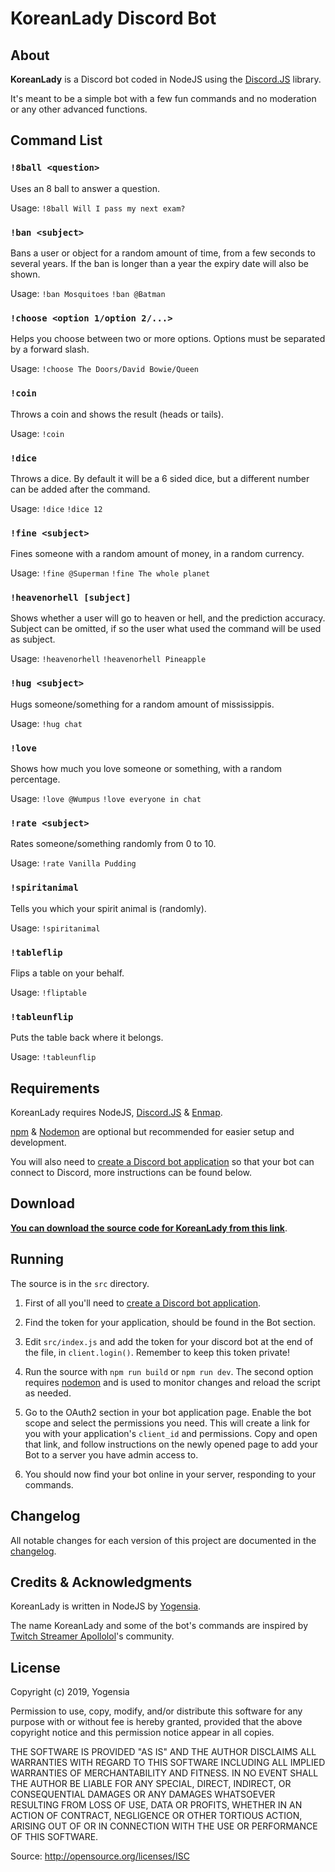 # KoreanLady Discord Bot

## About

**KoreanLady** is a Discord bot coded in NodeJS using the [Discord.JS](https://discord.js.org/#/) library.

It's meant to be a simple bot with a few fun commands and no moderation or any other advanced functions.

## Command List

### `!8ball <question>`

Uses an 8 ball to answer a question.

Usage: `!8ball Will I pass my next exam?`

### `!ban <subject>`

Bans a user or object for a random amount of time, from a few seconds to several years. If the ban is longer than a year the expiry date will also be shown.

Usage: `!ban Mosquitoes` `!ban @Batman`

### `!choose <option 1/option 2/...>`

Helps you choose between two or more options. Options must be separated by a forward slash.

Usage: `!choose The Doors/David Bowie/Queen`

### `!coin`

Throws a coin and shows the result (heads or tails).

Usage: `!coin`

### `!dice`

Throws a dice. By default it will be a 6 sided dice, but a different number can be added after the command.

Usage: `!dice` `!dice 12`

### `!fine <subject>`

Fines someone with a random amount of money, in a random currency.

Usage: `!fine @Superman` `!fine The whole planet`

### `!heavenorhell [subject]`

Shows whether a user will go to heaven or hell, and the prediction accuracy. Subject can be omitted, if so the user what used the command will be used as subject.

Usage: `!heavenorhell` `!heavenorhell Pineapple`

### `!hug <subject>`

Hugs someone/something for a random amount of mississippis.

Usage: `!hug chat`

### `!love`

Shows how much you love someone or something, with a random percentage.

Usage: `!love @Wumpus` `!love everyone in chat`

### `!rate <subject>`

Rates someone/something randomly from 0 to 10.

Usage: `!rate Vanilla Pudding`

### `!spiritanimal`

Tells you which your spirit animal is (randomly).

Usage: `!spiritanimal`

### `!tableflip`

Flips a table on your behalf.

Usage: `!fliptable`

### `!tableunflip`

Puts the table back where it belongs.

Usage: `!tableunflip`


## Requirements

KoreanLady requires NodeJS, [Discord.JS](https://discord.js.org/#/) & [Enmap](https://enmap.evie.dev/).

[npm](https://www.npmjs.com/get-npm) & [Nodemon](https://nodemon.io/) are optional but recommended for easier setup and development.

You will also need to [create a Discord bot application](https://discordapp.com/developers/applications/me) so that your bot can connect to Discord, more instructions can be found below.


## Download

**[You can download the source code for KoreanLady from this link](https://github.com/yogensia/korean-lady-discord-bot/archive/master.zip)**.


## Running

The source is in the `src` directory.

1. First of all you'll need to [create a Discord bot application](https://discordapp.com/developers/applications/me).

2. Find the token for your application, should be found in the Bot section.

3. Edit `src/index.js` and add the token for your discord bot at the end of the file, in `client.login()`. Remember to keep this token private!

4. Run the source with `npm run build` or `npm run dev`. The second option requires [nodemon](https://nodemon.io/) and is used to monitor changes and reload the script as needed.

5. Go to the OAuth2 section in your bot application page. Enable the bot scope and select the permissions you need. This will create a link for you with your application's `client_id` and permissions. Copy and open that link, and follow instructions on the newly opened page to add your Bot to a server you have admin access to.

6. You should now find your bot online in your server, responding to your commands.

## Changelog

All notable changes for each version of this project are documented in the [changelog](https://github.com/yogensia/korean-lady-discord-bot/CHANGELOG.md).


## Credits & Acknowledgments

KoreanLady is written in NodeJS by [Yogensia](https://www.yogensia.com).

The name KoreanLady and some of the bot's commands are inspired by [Twitch Streamer Apollolol](https://www.twitch.tv/apollolol)'s community.


## License

Copyright (c) 2019, Yogensia

Permission to use, copy, modify, and/or distribute this software for any purpose
with or without fee is hereby granted, provided that the above copyright notice
and this permission notice appear in all copies.

THE SOFTWARE IS PROVIDED "AS IS" AND THE AUTHOR DISCLAIMS ALL WARRANTIES WITH
REGARD TO THIS SOFTWARE INCLUDING ALL IMPLIED WARRANTIES OF MERCHANTABILITY AND
FITNESS. IN NO EVENT SHALL THE AUTHOR BE LIABLE FOR ANY SPECIAL, DIRECT,
INDIRECT, OR CONSEQUENTIAL DAMAGES OR ANY DAMAGES WHATSOEVER RESULTING FROM LOSS
OF USE, DATA OR PROFITS, WHETHER IN AN ACTION OF CONTRACT, NEGLIGENCE OR OTHER
TORTIOUS ACTION, ARISING OUT OF OR IN CONNECTION WITH THE USE OR PERFORMANCE OF
THIS SOFTWARE.

Source: http://opensource.org/licenses/ISC
